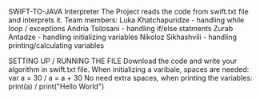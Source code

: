 SWIFT-TO-JAVA Interpreter
The Project reads the code from swift.txt file and interprets it.
Team members:
Luka Khatchapuridze - handling while loop / exceptions
Andria Tsilosani - handling if/else statments
Zurab Antadze - handling initializing variables
Nikoloz Sikhashvili - handling printing/calculating variables

SETTING UP / RUNNING THE FILE
Download the code and write your algorithm in swift.txt file.
When initializing a varibale, spaces are needed: var a = 30    /  a = a + 30
No need extra spaces, when printing the variables: print(a)  / print("Hello World")



